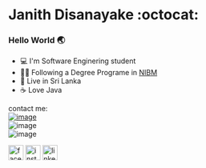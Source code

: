 # Janith Disanayake :octocat:

### Hello World :earth_asia:
- :computer: I'm Software Enginering student
- :man_student: Following a Degree Programe in [NIBM](https://www.nibm.lk/)
- :lion: Live in Sri Lanka
- :coffee: Love Java

contact me:
</br>
[![image](https://user-images.githubusercontent.com/98578391/178123006-4f2439a8-ba18-4c95-8203-53477f8bac3f.png)](https://www.linkedin.com/in/janith-disanayake-8511b0240/)   
![image](https://user-images.githubusercontent.com/98578391/178123099-70015bb1-4d19-4640-8722-5b62a5df5abf.png)   
![image](https://user-images.githubusercontent.com/98578391/178123194-7343826f-7c96-4878-b12f-75491fbc2bcf.png)

<img src='https://cdn.jsdelivr.net/npm/simple-icons@3.0.1/icons/facebook.svg' alt='facebook' height='30'>    <img src='https://cdn.jsdelivr.net/npm/simple-icons@3.0.1/icons/instagram.svg' alt='instagram' height='30'>    <img src='https://cdn.jsdelivr.net/npm/simple-icons@3.0.1/icons/linkedin.svg' alt='linkedin' height='30'>




<!--
**Janith3003/Janith3003** is a ✨ _special_ ✨ repository because its `README.md` (this file) appears on your GitHub profile.

Here are some ideas to get you started:

- 🔭 I’m currently working on ...
- 🌱 I’m currently learning ...
- 👯 I’m looking to collaborate on ...
- 🤔 I’m looking for help with ...
- 💬 Ask me about ...
- 📫 How to reach me: ...
- 😄 Pronouns: ...
- ⚡ Fun fact: ...
-->
